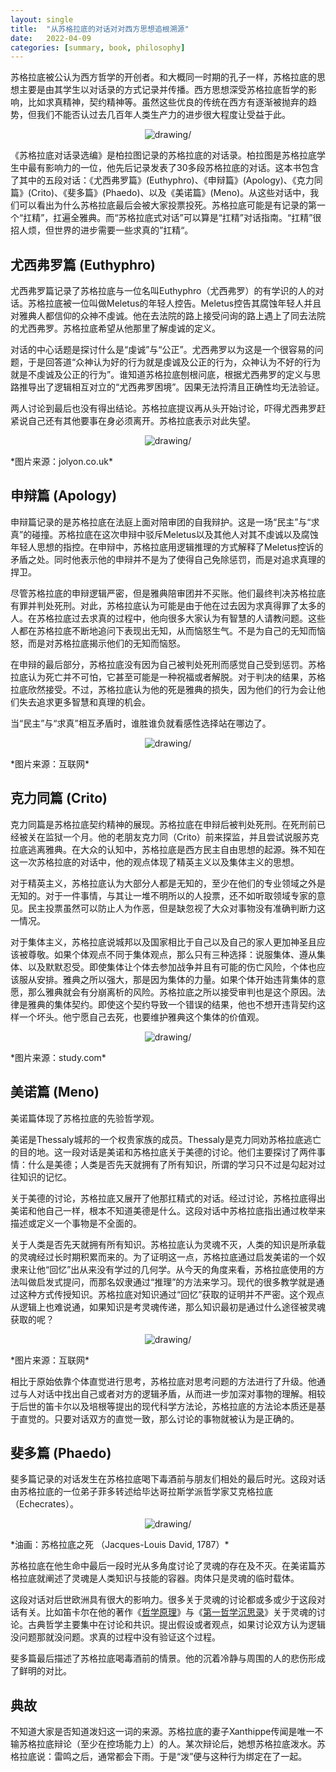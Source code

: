 ```yaml
---
layout: single
title:  "从苏格拉底的对话对对西方思想追根溯源"
date:   2022-04-09
categories: [summary, book, philosophy]
---
```


苏格拉底被公认为西方哲学的开创者。和大概同一时期的孔子一样，苏格拉底的思想主要是由其学生以对话录的方式记录并传播。西方思想深受苏格拉底哲学的影响，比如求真精神，契约精神等。虽然这些优良的传统在西方有逐渐被抛弃的趋势，但我们不能否认过去几百年人类生产力的进步很大程度让受益于此。

<p align="center">
    <img src="/assets/images/2022-04-09/five-dialogs.png" alt="drawing/">
</p>

《苏格拉底对话录选编》是柏拉图记录的苏格拉底的对话录。柏拉图是苏格拉底学生中最有影响力的一位，他先后记录发表了30多段苏格拉底的对话。这本书包含了其中的五段对话：《尤西弗罗篇》(Euthyphro)、《申辩篇》(Apology)、《克力同篇》(Crito)、《斐多篇》(Phaedo)、以及《美诺篇》(Meno)。从这些对话中，我们可以看出为什么苏格拉底最后会被大家投票投死。苏格拉底可能是有记录的第一个“扛精”，扛遍全雅典。而“苏格拉底式对话”可以算是“扛精”对话指南。“扛精”很招人烦，但世界的进步需要一些求真的”扛精“。

## 尤西弗罗篇 (Euthyphro)

尤西弗罗篇记录了苏格拉底与一位名叫Euthyphro（尤西弗罗）的有学识的人的对话。苏格拉底被一位叫做Meletus的年轻人控告。Meletus控告其腐蚀年轻人并且对雅典人都信仰的众神不虔诚。他在去法院的路上接受问询的路上遇上了同去法院的尤西弗罗。苏格拉底希望从他那里了解虔诚的定义。

对话的中心话题是探讨什么是“虔诚”与“公正”。尤西弗罗以为这是一个很容易的问题，于是回答道“众神认为好的行为就是虔诚及公正的行为，众神认为不好的行为就是不虔诚及公正的行为”。谁知道苏格拉底刨根问底，根据尤西弗罗的定义与思路推导出了逻辑相互对立的“尤西弗罗困境”。因果无法捋清且正确性均无法验证。

两人讨论到最后也没有得出结论。苏格拉底提议再从头开始讨论，吓得尤西弗罗赶紧说自己还有其他要事在身必须离开。苏格拉底表示对此失望。

<p align="center">
    <img src="/assets/images/2022-04-09/euthyphro.png" alt="drawing/">
</p>
*图片来源：jolyon.co.uk*

## 申辩篇 (Apology)

申辩篇记录的是苏格拉底在法庭上面对陪审团的自我辩护。这是一场“民主”与“求真”的碰撞。苏格拉底在这次申辩中驳斥Meletus以及其他人对其不虔诚以及腐蚀年轻人思想的指控。在申辩中，苏格拉底用逻辑推理的方式解释了Meletus控诉的矛盾之处。同时他表示他的申辩并不是为了使得自己免除惩罚，而是对追求真理的捍卫。

尽管苏格拉底的申辩逻辑严密，但是雅典陪审团并不买账。他们最终判决苏格拉底有罪并判处死刑。对此，苏格拉底认为可能是由于他在过去因为求真得罪了太多的人。在苏格拉底过去求真的过程中，他向很多大家认为有智慧的人请教问题。这些人都在苏格拉底不断地追问下表现出无知，从而恼怒生气。不是为自己的无知而恼怒，而是对苏格拉底揭示他们的无知而恼怒。

在申辩的最后部分，苏格拉底没有因为自己被判处死刑而感觉自己受到惩罚。苏格拉底认为死亡并不可怕，它甚至可能是一种祝福或者解脱。对于判决的结果，苏格拉底欣然接受。不过，苏格拉底认为他的死是雅典的损失，因为他们的行为会让他们失去追求更多智慧和真理的机会。

当“民主”与“求真”相互矛盾时，谁胜谁负就看感性选择站在哪边了。

<p align="center">
    <img src="/assets/images/2022-04-09/apology.png" alt="drawing/">
</p>
*图片来源：互联网*

## 克力同篇 (Crito)

克力同篇是苏格拉底契约精神的展现。苏格拉底在申辩后被判处死刑。在死刑前已经被关在监狱一个月。他的老朋友克力同（Crito）前来探监，并且尝试说服苏克拉底逃离雅典。在大众的认知中，苏格拉底是西方民主自由思想的起源。殊不知在这一次苏格拉底的对话中，他的观点体现了精英主义以及集体主义的思想。

对于精英主义，苏格拉底认为大部分人都是无知的，至少在他们的专业领域之外是无知的。对于一件事情，与其让一堆不明所以的人投票，还不如听取领域专家的意见。民主投票虽然可以防止人为作恶，但是缺忽视了大众对事物没有准确判断力这一情况。

对于集体主义，苏格拉底说城邦以及国家相比于自己以及自己的家人更加神圣且应该被尊敬。如果个体观点不同于集体观点，那么只有三种选择：说服集体、遵从集体、以及默默忍受。即使集体让个体去参加战争并且有可能的伤亡风险，个体也应该服从安排。雅典之所以强大，那是因为集体的力量。如果个体开始违背集体的意愿，那么雅典就会有分崩离析的风险。苏格拉底之所以接受审判也是这个原因。法律是雅典的集体契约。即使这个契约导致一个错误的结果，他也不想开违背契约这样一个坏头。他宁愿自己去死，也要维护雅典这个集体的价值观。

<p align="center">
    <img src="/assets/images/2022-04-09/crito.png" alt="drawing/">
</p>
*图片来源：study.com*

## 美诺篇 (Meno)

美诺篇体现了苏格拉底的先验哲学观。

美诺是Thessaly城邦的一个权贵家族的成员。Thessaly是克力同劝苏格拉底逃亡的目的地。这一段对话是美诺和苏格拉底关于美德的讨论。他们主要探讨了两件事情：什么是美德；人类是否先天就拥有了所有知识，所谓的学习只不过是勾起对过往知识的记忆。

关于美德的讨论，苏格拉底又展开了他那扛精式的对话。经过讨论，苏格拉底得出美诺和他自己一样，根本不知道美德是什么。这段对话中苏格拉底指出通过枚举来描述或定义一个事物是不全面的。

关于人类是否先天就拥有所有知识。苏格拉底认为灵魂不灭，人类的知识是所承载的灵魂经过长时期积累而来的。为了证明这一点，苏格拉底通过启发美诺的一个奴隶来让他“回忆”出从来没有学过的几何学。从今天的角度来看，苏格拉底使用的方法叫做启发式提问，而那名奴隶通过“推理”的方法来学习。现代的很多教学就是通过这种方式传授知识。苏格拉底对知识通过“回忆”获取的证明并不严密。这个观点从逻辑上也难说通，如果知识是考灵魂传递，那么知识最初是通过什么途径被灵魂获取的呢？

<p align="center">
    <img src="/assets/images/2022-04-09/crito.png" alt="drawing/">
</p>
*图片来源：互联网*

相比于原始依靠个体直觉进行思考，苏格拉底对思考问题的方法进行了升级。他通过与人对话中找出自己或者对方的逻辑矛盾，从而进一步加深对事物的理解。相较于后世的笛卡尔以及培根等提出的现代科学方法论，苏格拉底的方法论本质还是基于直觉的。只要对话双方的直觉一致，那么讨论的事物就被认为是正确的。

## 斐多篇 (Phaedo)

斐多篇记录的对话发生在苏格拉底喝下毒酒前与朋友们相处的最后时光。这段对话由苏格拉底的一位弟子菲多转述给毕达哥拉斯学派哲学家艾克格拉底（Echecrates）。

<p align="center">
    <img src="/assets/images/2022-04-09/phaedo.png" alt="drawing/">
</p>
*油画：苏格拉底之死 （Jacques-Louis David, 1787）*

苏格拉底在他生命中最后一段时光从多角度讨论了灵魂的存在及不灭。在美诺篇苏格拉底就阐述了灵魂是人类知识与技能的容器。肉体只是灵魂的临时载体。

这段对话对后世欧洲具有很大的影响力。很多关于灵魂的讨论都或多或少于这段对话有关。比如笛卡尔在他的著作《[哲学原理](https://yxjiang.github.io/summary/book/%E5%93%B2%E5%AD%A6%E5%8E%9F%E7%90%86/)》与《[第一哲学沉思录](https://yxjiang.github.io/summary/book/%E4%BB%8E%E6%88%91%E6%80%9D%E6%95%85%E6%88%91%E5%9C%A8%E5%88%B0%E9%BB%91%E5%AE%A2%E5%B8%9D%E5%9B%BD/)》关于灵魂的讨论。古典哲学主要集中在讨论和共识。提出假设或者观点，如果讨论双方认为逻辑没问题那就没问题。求真的过程中没有验证这个过程。

斐多篇最后描述了苏格拉底喝毒酒前的情景。他的沉着冷静与周围的人的悲伤形成了鲜明的对比。

## 典故

不知道大家是否知道泼妇这一词的来源。苏格拉底的妻子Xanthippe传闻是唯一不输苏格拉底辩论（至少在控场能力上）的人。某次辩论后，她想苏格拉底泼水。苏格拉底说：雷鸣之后，通常都会下雨。于是“泼”便与这种行为绑定在了一起。

<p align="center">
    <img src="/assets/images/2022-04-09/xanthippe